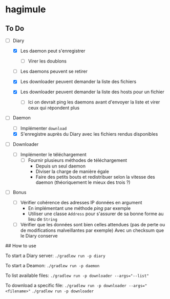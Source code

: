 # hagimule

## To Do

- [ ] Diary

  - [x] Les daemon peut s'enregistrer
    - [ ] Virer les doublons
  - [ ] Les daemons peuvent se retirer

  - [x] Les downloader peuvent demander la liste des fichiers
  - [x] Les downloader peuvent demander la liste des hosts pour un fichier
    - [ ] Ici on devrait ping les daemons avant d'envoyer la liste et virer ceux qui répondent plus

- [ ] Daemon

  - [ ] Implémenter `download`
  - [x] S'enregistre auprès du Diary avec les fichiers rendus disponibles

- [ ] Downloader
  - [ ] Implémenter le téléchargement
    - [ ] Fournir plusieurs méthodes de téléchargement
      - Depuis un seul daemon
      - Diviser la charge de manière égale
      - Faire des petits bouts et redistribuer selon la vitesse des daemon (théoriquement le mieux des trois ?)
- [ ] Bonus
  - [ ] Vérifier cohérence des adresses IP données en argument
    - En implémentant une méthode _ping_ par exemple
    - Utiliser une classe `Address` pour s'assurer de sa bonne forme au lieu de `String`
  - [ ] Vérifier que les données sont bien celles attendues (pas de perte ou de modifications malveillantes par exemple)
        Avec un checksum que le Diary conserve

## How to use

To start a Diary server:
`./gradlew run -p diary`

To start a Deamon:
`./gradlew run -p daemon`

To list available files:
`./gradlew run -p downloader --args="--list"`

To download a specific file: 
`./gradlew run -p downloader --args="<filename>"`
`./gradlew run -p downloader`